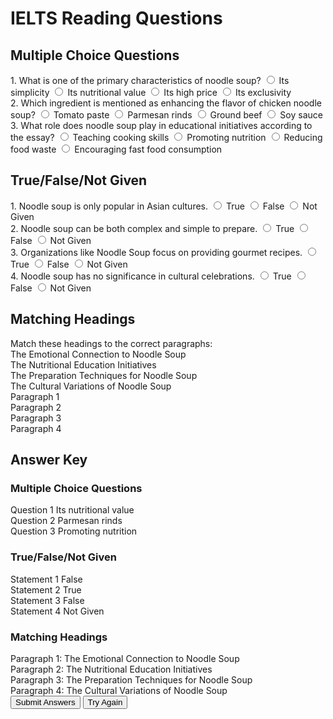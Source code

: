 # IELTS Reading Questions

## Multiple Choice Questions

<div class="question-section" id="multiple-choice">
<div class="question" data-type="multiple-choice" data-id="1">
1. What is one of the primary characteristics of noodle soup?
<label class="option"><input type="radio" name="mc-1" value="Its simplicity"> Its simplicity</label>
<label class="option"><input type="radio" name="mc-1" value="Its nutritional value"> Its nutritional value</label>
<label class="option"><input type="radio" name="mc-1" value="Its high price"> Its high price</label>
<label class="option"><input type="radio" name="mc-1" value="Its exclusivity"> Its exclusivity</label>
</div>

<div class="question" data-type="multiple-choice" data-id="2">
2. Which ingredient is mentioned as enhancing the flavor of chicken noodle soup?
<label class="option"><input type="radio" name="mc-2" value="Tomato paste"> Tomato paste</label>
<label class="option"><input type="radio" name="mc-2" value="Parmesan rinds"> Parmesan rinds</label>
<label class="option"><input type="radio" name="mc-2" value="Ground beef"> Ground beef</label>
<label class="option"><input type="radio" name="mc-2" value="Soy sauce"> Soy sauce</label>
</div>

<div class="question" data-type="multiple-choice" data-id="3">
3. What role does noodle soup play in educational initiatives according to the essay?
<label class="option"><input type="radio" name="mc-3" value="Teaching cooking skills"> Teaching cooking skills</label>
<label class="option"><input type="radio" name="mc-3" value="Promoting nutrition"> Promoting nutrition</label>
<label class="option"><input type="radio" name="mc-3" value="Reducing food waste"> Reducing food waste</label>
<label class="option"><input type="radio" name="mc-3" value="Encouraging fast food consumption"> Encouraging fast food consumption</label>
</div>

</div>

## True/False/Not Given

<div class="question-section" id="true-false">
<div class="question" data-type="true-false" data-id="1">
1. Noodle soup is only popular in Asian cultures.
<label class="option"><input type="radio" name="tf-1" value="True"> True</label>
                <label class="option"><input type="radio" name="tf-1" value="False"> False</label>
                <label class="option"><input type="radio" name="tf-1" value="Not Given"> Not Given</label>
            </div>

<div class="question" data-type="true-false" data-id="2">
2. Noodle soup can be both complex and simple to prepare.
<label class="option"><input type="radio" name="tf-2" value="True"> True</label>
                <label class="option"><input type="radio" name="tf-2" value="False"> False</label>
                <label class="option"><input type="radio" name="tf-2" value="Not Given"> Not Given</label>
            </div>

<div class="question" data-type="true-false" data-id="3">
3. Organizations like Noodle Soup focus on providing gourmet recipes.
<label class="option"><input type="radio" name="tf-3" value="True"> True</label>
                <label class="option"><input type="radio" name="tf-3" value="False"> False</label>
                <label class="option"><input type="radio" name="tf-3" value="Not Given"> Not Given</label>
            </div>

<div class="question" data-type="true-false" data-id="4">
4. Noodle soup has no significance in cultural celebrations.
<label class="option"><input type="radio" name="tf-4" value="True"> True</label>
                <label class="option"><input type="radio" name="tf-4" value="False"> False</label>
                <label class="option"><input type="radio" name="tf-4" value="Not Given"> Not Given</label>
            </div>

</div>

## Matching Headings

<div class="question-section" id="matching">
Match these headings to the correct paragraphs:

<div class="matching-container">
<div class="headings-list">
<div class="heading" draggable="true" data-id="1">The Emotional Connection to Noodle Soup</div>
<div class="heading" draggable="true" data-id="2">The Nutritional Education Initiatives</div>
<div class="heading" draggable="true" data-id="3">The Preparation Techniques for Noodle Soup</div>
<div class="heading" draggable="true" data-id="4">The Cultural Variations of Noodle Soup</div>
</div>
<div class="paragraph-slots">
<div class="slot" data-slot="1">Paragraph 1</div>
<div class="slot" data-slot="2">Paragraph 2</div>
<div class="slot" data-slot="3">Paragraph 3</div>
<div class="slot" data-slot="4">Paragraph 4</div>
</div>
</div>
</div>

<div id="answer-key" class="hidden">
<div class="answer-key-container">
<h2 class="text-xl font-bold mb-4">Answer Key</h2>
<div class="answer-section">
<h3 class="font-semibold mb-2">Multiple Choice Questions</h3>
<div class="answer-item" data-answer-type="mc" data-id="1">
<span class="question-number">Question 1</span>&nbsp;Its nutritional value
</div>
<div class="answer-item" data-answer-type="mc" data-id="2">
<span class="question-number">Question 2</span>&nbsp;Parmesan rinds
</div>
<div class="answer-item" data-answer-type="mc" data-id="3">
<span class="question-number">Question 3</span>&nbsp;Promoting nutrition
</div>
</div>
<div class="answer-section">
<h3 class="font-semibold mb-2">True/False/Not Given</h3>
<div class="answer-item" data-answer-type="tf" data-id="1">
<span class="question-number">Statement 1</span>&nbsp;False
</div>
<div class="answer-item" data-answer-type="tf" data-id="2">
<span class="question-number">Statement 2</span>&nbsp;True
</div>
<div class="answer-item" data-answer-type="tf" data-id="3">
<span class="question-number">Statement 3</span>&nbsp;False
</div>
<div class="answer-item" data-answer-type="tf" data-id="4">
<span class="question-number">Statement 4</span>&nbsp;Not Given
</div>
</div>
<div class="answer-section">
<h3 class="font-semibold mb-2">Matching Headings</h3>
<div class="matching-answers">
<div class="answer-item">Paragraph 1: The Emotional Connection to Noodle Soup</div>
<div class="answer-item">Paragraph 2: The Nutritional Education Initiatives</div>
<div class="answer-item">Paragraph 3: The Preparation Techniques for Noodle Soup</div>
<div class="answer-item">Paragraph 4: The Cultural Variations of Noodle Soup</div>
</div>
</div>
</div>
</div>

<div class="controls-container">
<button id="submit-answers" class="submit-btn">Submit Answers</button>
<button id="try-again" class="try-again-btn hidden">Try Again</button>
<div id="score-display" class="hidden"></div>
</div>
